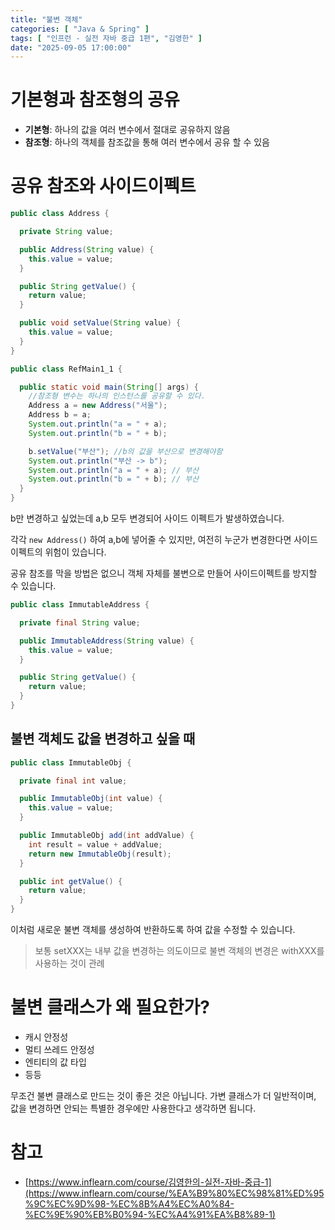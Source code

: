 ```yaml
---
title: "불변 객체"
categories: [ "Java & Spring" ]
tags: [ "인프런 - 실전 자바 중급 1편", "김영한" ]
date: "2025-09-05 17:00:00"
---
```


# 기본형과 참조형의 공유

- **기본형**: 하나의 값을 여러 변수에서 절대로 공유하지 않음
- **참조형**: 하나의 객체를 참조값을 통해 여러 변수에서 공유 할 수 있음

# 공유 참조와 사이드이펙트

```java
public class Address {

  private String value;

  public Address(String value) {
    this.value = value;
  }

  public String getValue() {
    return value;
  }

  public void setValue(String value) {
    this.value = value;
  }
}
```

```java
public class RefMain1_1 {

  public static void main(String[] args) {
    //참조형 변수는 하나의 인스턴스를 공유할 수 있다.
    Address a = new Address("서울");
    Address b = a;
    System.out.println("a = " + a);
    System.out.println("b = " + b);

    b.setValue("부산"); //b의 값을 부산으로 변경해야함
    System.out.println("부산 -> b");
    System.out.println("a = " + a); // 부산
    System.out.println("b = " + b); // 부산
  }
}
```

b만 변경하고 싶었는데 a,b 모두 변경되어 사이드 이펙트가 발생하였습니다.

각각 `new Address()` 하여 a,b에 넣어줄 수 있지만, 여전히 누군가 변경한다면 사이드 이펙트의 위험이 있습니다.

공유 참조를 막을 방법은 없으니 객체 자체를 불변으로 만들어 사이드이펙트를 방지할 수 있습니다.

```java
public class ImmutableAddress {

  private final String value;

  public ImmutableAddress(String value) {
    this.value = value;
  }

  public String getValue() {
    return value;
  }
}
```

## 불변 객체도 값을 변경하고 싶을 때

```java
public class ImmutableObj {

  private final int value;

  public ImmutableObj(int value) {
    this.value = value;
  }

  public ImmutableObj add(int addValue) {
    int result = value + addValue;
    return new ImmutableObj(result);
  }

  public int getValue() {
    return value;
  }
}
```

이처럼 새로운 불변 객체를 생성하여 반환하도록 하여 값을 수정할 수 있습니다.

> 보통 setXXX는 내부 값을 변경하는 의도이므로 불변 객체의 변경은 withXXX를 사용하는 것이 관례

# 불변 클래스가 왜 필요한가?

- 캐시 안정성
- 멀티 쓰레드 안정성
- 엔티티의 값 타입
- 등등

무조건 불변 클래스로 만드는 것이 좋은 것은 아닙니다. 가변 클래스가 더 일반적이며, 값을 변경하면 안되는 특별한 경우에만 사용한다고 생각하면 됩니다.

# 참고

- [https://www.inflearn.com/course/김영한의-실전-자바-중급-1](https://www.inflearn.com/course/%EA%B9%80%EC%98%81%ED%95%9C%EC%9D%98-%EC%8B%A4%EC%A0%84-%EC%9E%90%EB%B0%94-%EC%A4%91%EA%B8%89-1)
